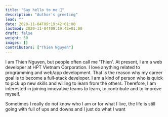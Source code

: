 ```yaml
---
title: "Say hello to me 👋"
description: "Author's greeting"
lead: ""
date: 2020-11-04T09:19:42+01:00
lastmod: 2020-11-04T09:19:42+01:00
draft: false
weight: 50
images: []
contributors: ["Thien Nguyen"]
---
```

I am Thien Nguyen, but people often call me 'Thien'. At present, I am a web developer at HPT Vietnam Corporation.
I love anything related to programming and web/app development. That is the reason why my career goal is to become a full-stack developer. I am a kind of person who is quick to pick up new skills and willing to learn from the others. Therefore, I am interested in joining innovative teams to learn, to contribute and to improve myself.

Sometimes I really do not know who I am or for what I live, the life is still going with full of ups and downs and I just do what I want
